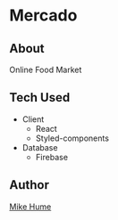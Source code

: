 # Mercado

## About

Online Food Market

## Tech Used

- Client
  - React
  - Styled-components
- Database
  - Firebase

## Author

[Mike Hume](https://www.michaelahume.com)
